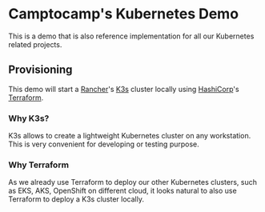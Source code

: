 Camptocamp's Kubernetes Demo
============================

This is a demo that is also reference implementation for all our Kubernetes related projects.

Provisioning
------------

This demo will start a [Rancher](https://www.rancher.com)'s [K3s](https://github.com/rancher/k3s) cluster locally using [HashiCorp](https://www.hashicorp.com/)'s [Terraform](https://www.terraform.io/).

### Why K3s?

K3s allows to create a lightweight Kubernetes cluster on any workstation.
This is very convenient for developing or testing purpose.

### Why Terraform

As we already use Terraform to deploy our other Kubernetes clusters, such as EKS, AKS, OpenShift on different cloud, it looks natural to also use Terraform to deploy a K3s cluster locally.
